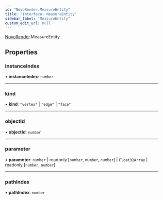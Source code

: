 ```yaml
---
id: "NovoRender.MeasureEntity"
title: "Interface: MeasureEntity"
sidebar_label: "MeasureEntity"
custom_edit_url: null
---
```


[NovoRender](../namespaces/NovoRender.md).MeasureEntity

## Properties

### instanceIndex

• **instanceIndex**: `number`

___

### kind

• **kind**: ``"vertex"`` \| ``"edge"`` \| ``"face"``

___

### objectId

• **objectId**: `number`

___

### parameter

• **parameter**: `number` \| readonly [`number`, `number`, `number`] \| `Float32Array` \| readonly [`number`, `number`]

___

### pathIndex

• **pathIndex**: `number`
